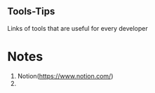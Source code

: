 ## Tools-Tips
Links of tools that are useful for every developer 

# Notes
1. Notion(https://www.notion.com/)
2. 
